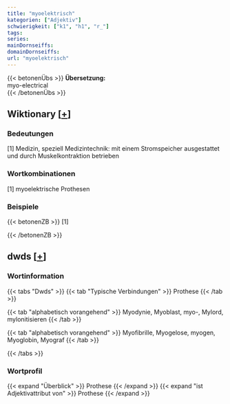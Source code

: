 ```yaml
---
title: "myoelektrisch"
kategorien: ["Adjektiv"]
schwierigkeit: ["k1", "h1", "r_"]
tags:
series:
mainDornseiffs:
domainDornseiffs:
url: "myoelektrisch"
---
```


{{< betonenÜbs >}}
**Übersetzung:**  
myo-electrical  
{{< /betonenÜbs >}}

## Wiktionary [[+](https://de.wiktionary.org/wiki/myoelektrisch)]

### Bedeutungen
[1] Medizin, speziell Medizintechnik: mit einem Stromspeicher ausgestattet und durch Muskelkontraktion betrieben  

### Wortkombinationen
[1] myoelektrische Prothesen  

### Beispiele
{{< betonenZB >}}
[1]  

{{< /betonenZB >}}


## dwds [[+](https://www.dwds.de/wb/myoelektrisch)]

### Wortinformation
{{< tabs "Dwds" >}}
{{< tab "Typische Verbindungen" >}}
Prothese
{{< /tab >}}

{{< tab "alphabetisch vorangehend" >}}
Myodynie, Myoblast, myo-, Mylord, mylonitisieren
{{< /tab >}}

{{< tab "alphabetisch vorangehend" >}}
Myofibrille, Myogelose, myogen, Myoglobin, Myograf
{{< /tab >}}

{{< /tabs >}}

### Wortprofil
{{< expand "Überblick" >}} Prothese {{< /expand >}}
{{< expand "ist Adjektivattribut von" >}} Prothese {{< /expand >}}


